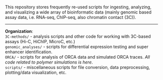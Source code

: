 This repository stores frequently re-used scripts for ingesting, analyzing, and visualizing a wide array of bioinformatic data (mainly genomic based assay data, i.e. RNA-seq, ChIP-seq, also chromatin contact (3C)). 
***
**Organization**: \
`3C-methods/` - analysis scripts and other code for working with 3C-based assays (Hi-C, HiChIP, MicroC, etc.) \
`genomic_analyses/` - scripts for differential expression testing and super enhancer identification. \
`ORCA/` - scripts for analysis of ORCA data and simulated ORCA traces. *All code related to polymer simulations is here*.\
`scripts/` - miscellaneous scripts for file conversion, data preprocessing, plotting/data visualization, etc.
